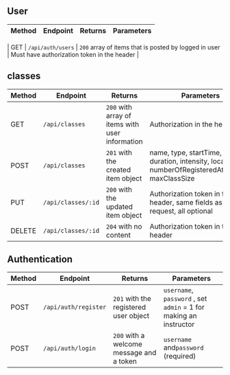 ## User

| Method | Endpoint                                  | Returns                                                         | Parameters                                                                                                     |
| ------ | ----------------------------------------- | --------------------------------------------------------------- | -------------------------------------------------------------------------------------------------------------- |

| GET    | `/api/auth/users`                 | `200` array of items that is posted by logged in user           | Must have authorization token in the header                                                                              |


## classes

| Method | Endpoint         | Returns                                         | Parameters                                                                                                                                           |
| ------ | ---------------- | ----------------------------------------------- | ---------------------------------------------------------------------------------------------------------------------------------------------------- |
| GET    | `/api/classes`     | `200` with array of items with user information | Authorization in the header
| POST   | `/api/classes`     | `201` with the created item object              | name, type, startTime, duration, intensity, location, numberOfRegisteredAttendees, maxClassSize       
| PUT  | `/api/classes/:id` | `200` with the updated item object              | Authorization token in the header, same fields as POST request, all optional                                                                         |
| DELETE | `/api/classes/:id` | `204` with no content                           | Authorization token in the header                                                                                                                    |

## Authentication

| Method | Endpoint        | Returns                                  | Parameters                                                                                                                               |
| ------ | --------------- | ---------------------------------------- | ---------------------------------------------------------------------------------------------------------------------------------------- |
| POST   | `/api/auth/register` | `201` with the registered user object    | `username`, `password` , set `admin` = 1 for making an instructor
| POST   | `/api/auth/login`    | `200` with a welcome message and a token | `username` and`password` (required)                                                       
